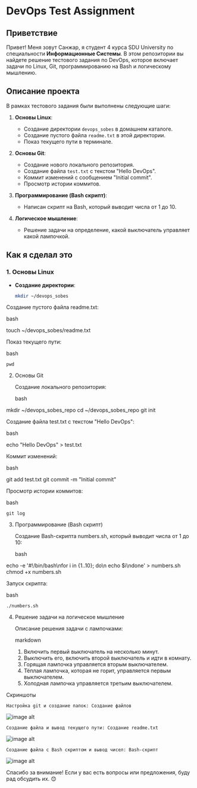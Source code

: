 # DevOps Test Assignment

## Приветствие

Привет! Меня зовут Санжар, я студент 4 курса SDU University по специальности **Информационные Системы**. В этом репозитории вы найдете решение тестового задания по DevOps, которое включает задачи по Linux, Git, программированию на Bash и логическому мышлению.

## Описание проекта

В рамках тестового задания были выполнены следующие шаги:

1. **Основы Linux**:
   - Создание директории `devops_sobes` в домашнем каталоге.
   - Создание пустого файла `readme.txt` в этой директории.
   - Показ текущего пути в терминале.

2. **Основы Git**:
   - Создание нового локального репозитория.
   - Создание файла `test.txt` с текстом "Hello DevOps".
   - Коммит изменений с сообщением "Initial commit".
   - Просмотр истории коммитов.

3. **Программирование (Bash скрипт)**:
   - Написан скрипт на Bash, который выводит числа от 1 до 10.

4. **Логическое мышление**:
   - Решение задачи на определение, какой выключатель управляет какой лампочкой.

## Как я сделал это

### 1. Основы Linux

- **Создание директории**:
  ```bash
  mkdir ~/devops_sobes

Создание пустого файла readme.txt:

bash

touch ~/devops_sobes/readme.txt

Показ текущего пути:

bash

    pwd

2. Основы Git

    Создание локального репозитория:

    bash

mkdir ~/devops_sobes_repo
cd ~/devops_sobes_repo
git init

Создание файла test.txt с текстом "Hello DevOps":

bash

echo "Hello DevOps" > test.txt

Коммит изменений:

bash

git add test.txt
git commit -m "Initial commit"

Просмотр истории коммитов:

bash

    git log

3. Программирование (Bash скрипт)

    Создание Bash-скрипта numbers.sh, который выводит числа от 1 до 10:

    bash

echo -e '#!/bin/bash\nfor i in {1..10}; do\n    echo $i\ndone' > numbers.sh
chmod +x numbers.sh

Запуск скрипта:

bash

    ./numbers.sh

4. Решение задачи на логическое мышление

    Описание решения задачи с лампочками:

    markdown

    1. Включить первый выключатель на несколько минут.
    2. Выключить его, включить второй выключатель и идти в комнату.
    3. Горящая лампочка управляется вторым выключателем.
    4. Тёплая лампочка, которая не горит, управляется первым выключателем.
    5. Холодная лампочка управляется третьим выключателем.

Скриншоты

    Настройка git и создание папок: Создание файлов
![image alt](https://github.com/etozhegatito/devops_git/blob/651d5b8447e1cded55fb5bdc8b8fd76fb4071275/1.png)

    Создание файла и вывод текущего пути: Создание readme.txt

![image alt](https://github.com/etozhegatito/devops_git/blob/651d5b8447e1cded55fb5bdc8b8fd76fb4071275/2.png)

    Создание файла с Bash скриптом и вывод чисел: Bash-скрипт

![image alt](https://github.com/etozhegatito/devops_git/blob/651d5b8447e1cded55fb5bdc8b8fd76fb4071275/3.png)


Спасибо за внимание! Если у вас есть вопросы или предложения, буду рад обсудить их. 😊




